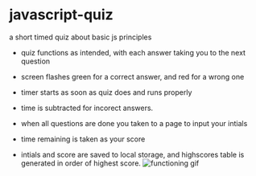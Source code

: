# javascript-quiz
a short timed quiz about basic js principles
- quiz functions as intended, with each answer taking you to the next question
- screen flashes green for a correct answer, and red for a wrong one
- timer starts as soon as quiz does and runs properly
- time is subtracted for incorect answers.

- when all questions are done you taken to a page to input your intials
- time remaining is taken as your score
- intials and score are saved to local storage, and highscores table is generated in order of highest score.
![functioning gif](/assets/images/js-quiz-test.gif)
